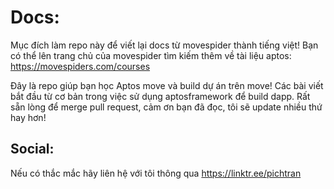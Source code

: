 # Docs:
Mục đích làm repo này để viết lại docs từ movespider thành tiếng việt!
Bạn có thể lên trang chủ của movespider tìm kiếm thêm về tài liệu aptos:
https://movespiders.com/courses

Đây là repo giúp bạn học Aptos move và build dự án trên move!
Các bài viết bắt đầu từ cơ bản trong việc sử dụng aptosframework để build dapp.
Rất sẵn lòng để merge pull request, cảm ơn bạn đã đọc, tôi sẽ update nhiều thứ hay hơn!

## Social:
Nếu có thắc mắc hãy liên hệ với tôi thông qua https://linktr.ee/pichtran
